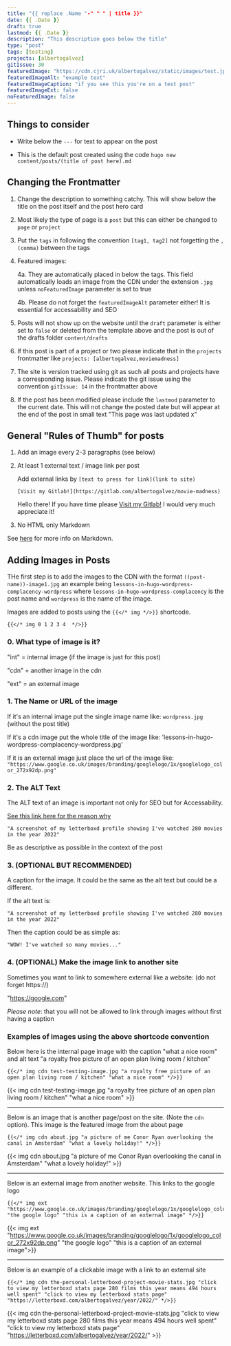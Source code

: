 ```yaml
---
title: "{{ replace .Name "-" " " | title }}"
date: {{ .Date }}
draft: true
lastmod: {{ .Date }}
description: "This description goes below the title"
type: "post"
tags: [testing]
projects: [albertogalvez]
gitIssue: 30
featuredImage: "https://cdn.cjri.uk/albertogalvez/static/images/test.jpg"
featuredImageAlt: "example text"
featuredImageCaption: "if you see this you're on a test post"
featuredImageExt: false
noFeaturedImage: false
---
```


## Things to consider

- Write below the `---` for text to appear on the post

- This is the default post created using the code `hugo new content/posts/(title of post here).md`

## Changing the Frontmatter

1. Change the description to something catchy. This will show below the title on the post itself and the post hero card

2. Most likely the type of page is a `post` but this can either be changed to `page` or `project`

3. Put the `tags` in following the convention `[tag1, tag2]` not forgetting the `, (comma)` between the tags

4. Featured images:

    4a. They are automatically placed in below  the tags. This field automatically loads an image from the CDN under the extension `.jpg` unless `noFeaturedImage` parameter is set to true

    4b. Please do not forget the `featuredImageAlt` parameter either! It is essential for accessability and SEO

5. Posts will not show up on the website until the `draft` parameter is either set to `false` or deleted from the template above and the post is out of the drafts folder `content/drafts`

6. If this post is part of a project or two please indicate that in the `projects` frontmatter like `projects: [albertogalvez,moviemadness]`

7. The site is version tracked using git as such all posts and projects have a corresponding issue. Please indicate the git issue using the convention `gitIssue: 14` in the frontmatter above

8. If the post has been modified please include the `lastmod` parameter to the current date. This will not change the posted date but will appear at the end of the post in small text "This page was last updated x"

## General "Rules of Thumb" for posts

1. Add an image every 2-3 paragraphs (see below)

2. At least 1 external text / image link per post

    Add external links by `[text to press for link](link to site)`

    `[Visit my Gitlab!](https://gitlab.com/albertogalvez/movie-madness)`

    Hello there! If you have time please [Visit my Gitlab!](https://gitlab.com/albertogalvez/movie-madness) I would very much appreciate it!

3. No HTML only Markdown

See [here](https://www.markdownguide.org/basic-syntax) for more info on Markdown.

## Adding Images in Posts

THe first step is to add the images to the CDN with the format `((post-name))-image1.jpg` an example being `lessons-in-hugo-wordpress-complacency-wordpress` where `lessons-in-hugo-wordpress-complacency` is the post name and `wordpress` is the name of the image.

Images are added to posts using the `{{</* img */>}}` shortcode.

`{{</* img 0 1 2 3 4  */>}}`

### 0. What type of image is it?

"int" = internal image (if the image is just for this post)

"cdn" = another image in the cdn

"ext" = an external image

### 1. The Name or URL of the image

If it's an internal image put the single image name like: `wordpress.jpg` (without the post title)

If it's a cdn image put the whole title of the image like: 'lessons-in-hugo-wordpress-complacency-wordpress.jpg'

If it is an external image just place the url of the image like: `"https://www.google.co.uk/images/branding/googlelogo/1x/googlelogo_color_272x92dp.png"`

### 2. The ALT Text

The ALT text of an image is important not only for SEO but for Accessability.

[See this link here for the reason why](https://accessibility.huit.harvard.edu/describe-content-images)

`"A screenshot of my letterboxd profile showing I've watched 280 movies in the year 2022"`

Be as descriptive as possible in the context of the post

### 3. (OPTIONAL BUT RECOMMENDED)

A caption for the image. It could be the same as the alt text but could be a different.

If the alt text is:

`"A screenshot of my letterboxd profile showing I've watched 280 movies in the year 2022"`

Then the caption could be as simple as:

`"WOW! I've watched so many movies..."`

### 4. (OPTIONAL) Make the image link to another site

Sometimes you want to link to somewhere external like a website: (do not forget https://)

"https://google.com"

*Please note*: that you will not be allowed to link through images without first having a caption

### Examples of images using the above shortcode convention

Below here is the internal page image with the caption "what a nice room" and alt text "a royalty free picture of an open plan living room / kitchen"

```go-html
{{</* img cdn test-testing-image.jpg "a royalty free picture of an open plan living room / kitchen" "what a nice room" */>}}
```

{{< img cdn test-testing-image.jpg "a royalty free picture of an open plan living room / kitchen" "what a nice room" >}}

----

Below is an image that is another page/post on the site. (Note the `cdn` option). This image is the featured image from the about page

```go-html
{{</* img cdn about.jpg "a picture of me Conor Ryan overlooking the canal in Amsterdam" "what a lovely holiday!" */>}}
```

{{< img cdn about.jpg "a picture of me Conor Ryan overlooking the canal in Amsterdam" "what a lovely holiday!" >}}

----

Below is an external image from another website. This links to the google logo

```go-html
{{</* img ext "https://www.google.co.uk/images/branding/googlelogo/1x/googlelogo_color_272x92dp.png" "the google logo" "this is a caption of an external image" */>}}
```

{{< img ext "https://www.google.co.uk/images/branding/googlelogo/1x/googlelogo_color_272x92dp.png" "the google logo" "this is a caption of an external image">}}

----

Below is an example of a clickable image with a link to an external site

```go-html
{{</* img cdn the-personal-letterboxd-project-movie-stats.jpg "click to view my letterboxd stats page 280 films this year means 494 hours well spent" "click to view my letterboxd stats page" "https://letterboxd.com/albertogalvez/year/2022/" */>}}
```

{{< img cdn the-personal-letterboxd-project-movie-stats.jpg "click to view my letterboxd stats page 280 films this year means 494 hours well spent" "click to view my letterboxd stats page" "https://letterboxd.com/albertogalvez/year/2022/" >}}


